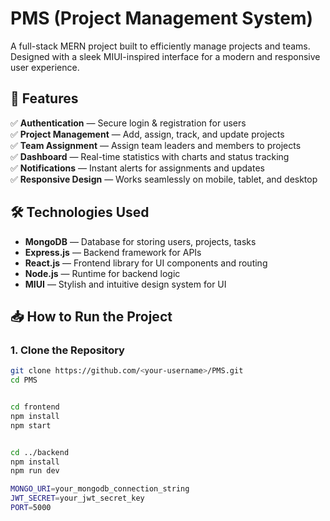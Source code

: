 # PMS (Project Management System)

A full-stack MERN project built to efficiently manage projects and teams. Designed with a sleek MIUI-inspired interface for a modern and responsive user experience.

## 🚀 Features

✅ **Authentication** — Secure login & registration for users  
✅ **Project Management** — Add, assign, track, and update projects  
✅ **Team Assignment** — Assign team leaders and members to projects  
✅ **Dashboard** — Real-time statistics with charts and status tracking  
✅ **Notifications** — Instant alerts for assignments and updates  
✅ **Responsive Design** — Works seamlessly on mobile, tablet, and desktop

## 🛠️ Technologies Used

- **MongoDB** — Database for storing users, projects, tasks  
- **Express.js** — Backend framework for APIs  
- **React.js** — Frontend library for UI components and routing  
- **Node.js** — Runtime for backend logic  
- **MIUI** — Stylish and intuitive design system for UI


## 📥 How to Run the Project

### 1. Clone the Repository

```bash
git clone https://github.com/<your-username>/PMS.git
cd PMS


cd frontend
npm install
npm start


cd ../backend
npm install
npm run dev

MONGO_URI=your_mongodb_connection_string
JWT_SECRET=your_jwt_secret_key
PORT=5000
